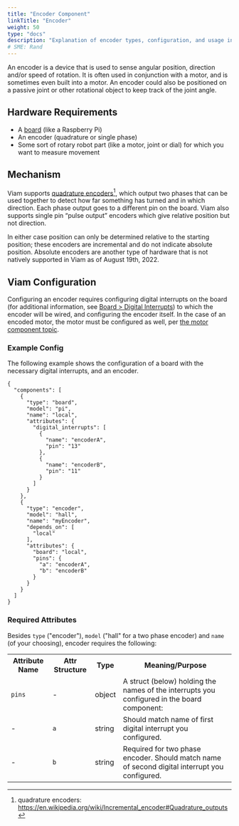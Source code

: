 ```yaml
---
title: "Encoder Component"
linkTitle: "Encoder"
weight: 50
type: "docs"
description: "Explanation of encoder types, configuration, and usage in Viam."
# SME: Rand
---
```

An encoder is a device that is used to sense angular position, direction and/or speed of rotation.
It is often used in conjunction with a motor, and is sometimes even built into a motor.
An encoder could also be positioned on a passive joint or other rotational object to keep track of the joint angle.

## Hardware Requirements
- A [board](../board/) (like a Raspberry Pi)
- An encoder (quadrature or single phase)
- Some sort of rotary robot part (like a motor, joint or dial) for which you want to measure movement

## Mechanism
Viam supports <a href="https://en.wikipedia.org/wiki/Incremental_encoder#Quadrature_outputs" target="_blank">quadrature encoders</a>[^qe], which output two phases that can be used together to detect how far something has turned and in which direction.
Each phase output goes to a different pin on the board.
Viam also supports single pin “pulse output” encoders which give relative position but not direction.
[^qe]:quadrature encoders: <a href="https://en.wikipedia.org/wiki/Incremental_encoder#Quadrature_outputs" target="_blank">ht<span></span>tps://en.wikipedia.org/wiki/Incremental_encoder#Quadrature_outputs</a>

In either case position can only be determined relative to the starting position; these encoders are incremental and do not indicate absolute position.
Absolute encoders are another type of hardware that is not natively supported in Viam as of August 19th, 2022.

## Viam Configuration
Configuring an encoder requires configuring digital interrupts on the board (for additional information, see [Board > Digital Interrupts](../board/#digital-interrupts)) to which the encoder will be wired, and configuring the encoder itself.
In the case of an encoded motor, the motor must be configured as well, per [the motor component topic](../motor/#dc-motor-with-encoder).

### Example Config
The following example shows the configuration of a board with the necessary digital interrupts, and an encoder.

```json-viam
{
  "components": [
    {
      "type": "board",
      "model": "pi",
      "name": "local",
      "attributes": {
        "digital_interrupts": [
          {
            "name": "encoderA",
            "pin": "13"
          },
          {
            "name": "encoderB",
            "pin": "11"
          }
        ]
      }
    },
    {
      "type": "encoder",
      "model": "hall",
      "name": "myEncoder",
      "depends_on": [
        "local"
      ],
      "attributes": {
        "board": "local",
        "pins": {
          "a": "encoderA",
          "b": "encoderB"
        }
      }
    }
  ]
}
```

### Required Attributes
Besides `type` ("encoder"), `model` ("hall" for a two phase encoder) and `name` (of your choosing), encoder requires the following:

<table>
<tr>
<th>Attribute Name</th>
<th>Attr Structure</th>
<th>Type</th>
<th>Meaning/Purpose</th>
</tr>
<tr>
<td><code>pins</code></td>
<td>-</td>
<td>object</td>
<td>A struct (below) holding the names of the interrupts you configured in the board component:</td>
</tr>
<tr>
<td>-</td>
<td><code>a</code></td>
<td>string</td>
<td>Should match name of first digital interrupt you configured.</td>
</tr>
<tr>
<td>-</td>
<td><code>b</code></td>
<td>string</td>
<td>Required for two phase encoder. 
Should match name of second digital interrupt you configured.</td>
</tr>
</table>

